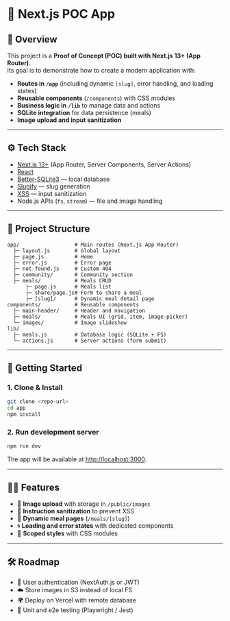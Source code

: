 # 📘 Next.js POC App

## 📖 Overview
This project is a **Proof of Concept (POC) built with Next.js 13+ (App Router)**.  
Its goal is to demonstrate how to create a modern application with:

- **Routes in `/app`** (including dynamic `[slug]`, error handling, and loading states)  
- **Reusable components** (`/components`) with CSS modules  
- **Business logic in `/lib`** to manage data and actions  
- **SQLite integration** for data persistence (meals)  
- **Image upload and input sanitization**  

---

## ⚙️ Tech Stack
- [Next.js 13+](https://nextjs.org/) (App Router, Server Components, Server Actions)  
- [React](https://react.dev/)  
- [Better-SQLite3](https://github.com/WiseLibs/better-sqlite3) — local database  
- [Slugify](https://www.npmjs.com/package/slugify) — slug generation  
- [XSS](https://www.npmjs.com/package/xss) — input sanitization  
- Node.js APIs (`fs`, `stream`) — file and image handling  

---

## 📂 Project Structure
```
app/                  # Main routes (Next.js App Router)
  ├─ layout.js        # Global layout
  ├─ page.js          # Home
  ├─ error.js         # Error page
  ├─ not-found.js     # Custom 404
  ├─ community/       # Community section
  ├─ meals/           # Meals CRUD
      ├─ page.js      # Meals list
      ├─ share/page.js# Form to share a meal
      ├─ [slug]/      # Dynamic meal detail page
components/           # Reusable components
  ├─ main-header/     # Header and navigation
  ├─ meals/           # Meals UI (grid, item, image-picker)
  └─ images/          # Image slideshow
lib/
  ├─ meals.js         # Database logic (SQLite + FS)
  └─ actions.js       # Server actions (form submit)
```

---

## 🚀 Getting Started

### 1. Clone & Install
```bash
git clone <repo-url>
cd app
npm install
```

### 2. Run development server
```bash
npm run dev
```
The app will be available at [http://localhost:3000](http://localhost:3000).

---

## 🧑‍🍳 Features
- 📸 **Image upload** with storage in `/public/images`  
- 📑 **Instruction sanitization** to prevent XSS  
- 🔎 **Dynamic meal pages** (`/meals/[slug]`)  
- 🌀 **Loading and error states** with dedicated components  
- 🎨 **Scoped styles** with CSS modules  

---

## 🛠️ Roadmap
- 🔐 User authentication (NextAuth.js or JWT)  
- ☁️ Store images in S3 instead of local FS  
- 🌍 Deploy on Vercel with remote database  
- 🧪 Unit and e2e testing (Playwright / Jest)  
